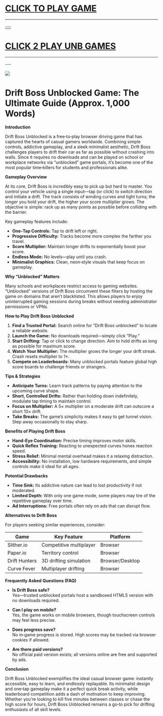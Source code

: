 <h1><a href="https://lesson-4.guru">CLICK TO PLAY GAME</h1>
<HR>---
<H1><a href="https://lessonhub.guru">CLICK 2 PLAY UNB GAMES</a></H1>
<HR>---

<a href="https://lessonhub.guru"><img src="https://clearcache.store/games.png"></a>

# Drift Boss Unblocked Game: The Ultimate Guide (Approx. 1,000 Words)

**Introduction**

Drift Boss Unblocked is a free‑to‑play browser driving game that has captured the hearts of casual gamers worldwide. Combining simple controls, addictive gameplay, and a sleek minimalist aesthetic, Drift Boss challenges players to drift their car as far as possible without crashing into walls. Since it requires no downloads and can be played on school or workplace networks via “unblocked” game portals, it’s become one of the most popular time‑killers for students and professionals alike.

**Gameplay Overview**

At its core, Drift Boss is incredibly easy to pick up but hard to master. You control your vehicle using a single input—tap (or click) to switch direction and initiate a drift. The track consists of winding curves and tight turns; the longer you hold your drift, the higher your score multiplier grows. The objective is simple: rack up as many points as possible before colliding with the barrier.

Key gameplay features include:

- **One‑Tap Controls:** Tap to drift left or right.  
- **Progressive Difficulty:** Tracks become more complex the farther you travel.  
- **Score Multiplier:** Maintain longer drifts to exponentially boost your score.  
- **Endless Mode:** No levels—play until you crash.  
- **Minimalist Graphics:** Clean, neon‑style visuals that keep focus on gameplay.  

**Why “Unblocked” Matters**

Many schools and workplaces restrict access to gaming websites. “Unblocked” versions of Drift Boss circumvent these filters by hosting the game on domains that aren’t blacklisted. This allows players to enjoy uninterrupted gaming sessions during breaks without needing administrator permissions or VPNs.

**How to Play Drift Boss Unblocked**

1. **Find a Trusted Portal:** Search online for “Drift Boss unblocked” to locate a reliable website.  
2. **Launch the Game:** No downloads required—simply click “Play.”  
3. **Start Drifting:** Tap or click to change direction. Aim to hold drifts as long as possible for maximum score.  
4. **Watch Your Multiplier:** The multiplier grows the longer your drift streak. Crash resets multiplier to 1×.  
5. **Compete on Leaderboards:** Many unblocked portals feature global high score boards to challenge friends or strangers.

**Tips & Strategies**

- **Anticipate Turns:** Learn track patterns by paying attention to the upcoming curve shape.  
- **Short, Controlled Drifts:** Rather than holding down indefinitely, modulate tap timing to maintain control.  
- **Focus on Multiplier:** A 5× multiplier on a moderate drift can outscore a short 10× drift.  
- **Take Breaks:** The game’s simplicity makes it easy to get tunnel vision. Step away occasionally to stay sharp.

**Benefits of Playing Drift Boss**

- **Hand‑Eye Coordination:** Precise timing improves motor skills.  
- **Quick Reflex Training:** Reacting to unexpected curves hones reaction speed.  
- **Stress Relief:** Minimal mental overhead makes it a relaxing distraction.  
- **Accessibility:** No installation, low hardware requirements, and simple controls make it ideal for all ages.

**Potential Drawbacks**

- **Time Sink:** Its addictive nature can lead to lost productivity if not moderated.  
- **Limited Depth:** With only one game mode, some players may tire of the repetitive gameplay over time.  
- **Ad Interruptions:** Free portals often rely on ads that can disrupt flow.

**Alternatives to Drift Boss**

For players seeking similar experiences, consider:

| Game | Key Feature | Platform |
|------|-------------|----------|
| Slither.io | Competitive multiplayer | Browser |
| Paper.io | Territory control | Browser |
| Drift Hunters | 3D drifting simulation | Browser/Desktop |
| Curve Fever | Multiplayer drifting | Browser |

**Frequently Asked Questions (FAQ)**

- **Is Drift Boss safe?**  
  Yes—trusted unblocked portals host a sandboxed HTML5 version with no downloads required.

- **Can I play on mobile?**  
  Yes, the game works on mobile browsers, though touchscreen controls may feel less precise.

- **Does progress save?**  
  No in‑game progress is stored. High scores may be tracked via browser cookies if allowed.

- **Are there paid versions?**  
  No official paid version exists; all versions online are free and supported by ads.

**Conclusion**

Drift Boss Unblocked exemplifies the ideal casual browser game: instantly accessible, easy to learn, and endlessly replayable. Its minimalist design and one‑tap gameplay make it a perfect quick break activity, while leaderboard competition adds a dash of motivation to keep improving. Whether you’re looking to kill five minutes between classes or chase the high score for hours, Drift Boss Unblocked remains a go‑to pick for drifting enthusiasts of all skill levels.
